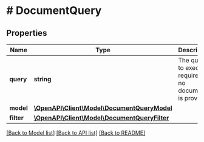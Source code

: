 # # DocumentQuery

## Properties

Name | Type | Description | Notes
------------ | ------------- | ------------- | -------------
**query** | **string** | The query to execute, required if no document is provided |
**model** | [**\OpenAPI\Client\Model\DocumentQueryModel**](DocumentQueryModel.md) |  | [optional]
**filter** | [**\OpenAPI\Client\Model\DocumentQueryFilter**](DocumentQueryFilter.md) |  | [optional]

[[Back to Model list]](../../README.md#models) [[Back to API list]](../../README.md#endpoints) [[Back to README]](../../README.md)
